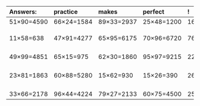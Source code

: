 | Answers: | practice | makes | perfect | ! |
| :--- | :--- | :--- | :--- | :--- |
| 51×90=4590 | 66×24=1584 | 89×33=2937 | 25×48=1200 | 16×97=1552 | 
|   |   |   |   |   | 
|   |   |   |   |   | 
|   |   |   |   |   | 
| 11×58=638 | 47×91=4277 | 65×95=6175 | 70×96=6720 | 76×62=4712 | 
|   |   |   |   |   | 
|   |   |   |   |   | 
|   |   |   |   |   | 
|   |   |   |   |   | 
| 49×99=4851 | 65×15=975 | 62×30=1860 | 95×97=9215 | 22×85=1870 | 
|   |   |   |   |   | 
|   |   |   |   |   | 
|   |   |   |   |   | 
|   |   |   |   |   | 
| 23×81=1863 | 60×88=5280 | 15×62=930 | 15×26=390 | 26×46=1196 | 
|   |   |   |   |   | 
|   |   |   |   |   | 
|   |   |   |   |   | 
|   |   |   |   |   | 
| 33×66=2178 | 96×44=4224 | 79×27=2133 | 60×75=4500 | 25×69=1725 | 

